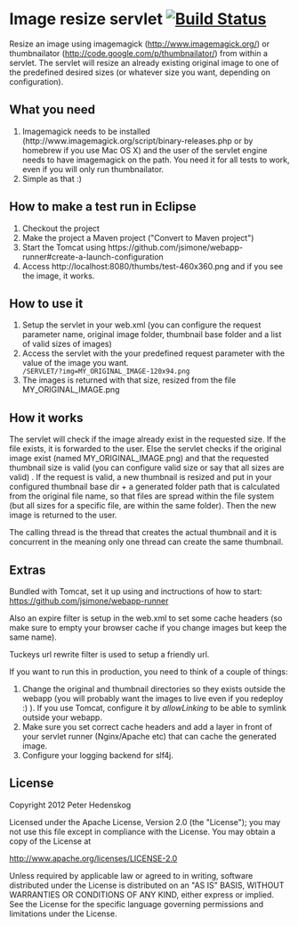 # Image resize servlet [![Build Status](https://secure.travis-ci.org/soulgalore/image-resize-servlet.png?branch=master)](http://travis-ci.org/soulgalore/image-resize-servlet)

Resize an image using imagemagick (http://www.imagemagick.org/) or thumbnailator (http://code.google.com/p/thumbnailator/) from within a servlet. The servlet will resize an already existing original 
image to one of the predefined desired sizes (or whatever size you want, depending on configuration).

## What you need

<ol>
<li>Imagemagick needs to be installed (http://www.imagemagick.org/script/binary-releases.php or by homebrew if you use Mac OS X) and the user of the servlet engine needs to have imagemagick on the path. You need it for all tests to work, even if you will only run thumbnailator.</li>
<li> Simple as that :)</li>
</ol>

## How to make a test run in Eclipse
<ol>
<li>Checkout the project</li>
<li>Make the project a Maven project ("Convert to Maven project")</li>
<li>Start the Tomcat using https://github.com/jsimone/webapp-runner#create-a-launch-configuration</li>
<li>Access http://localhost:8080/thumbs/test-460x360.png and if you see the image, it works.</li>
</ol>

## How to use it
<ol>
<li>Setup the servlet in your web.xml (you can configure the request parameter name, original image folder, thumbnail base folder and a list of valid sizes of images)</li>

<li>Access the servlet with the your predefined request parameter with the value of the image you want.
<code>
/SERVLET/?img=MY_ORIGINAL_IMAGE-120x94.png
</code>
</li>

<li>The images is returned with that size, resized from the file MY_ORIGINAL_IMAGE.png</li>
</ol>

## How it works
The servlet will check if the image already exist in the requested size.  If the file exists, it is forwarded to the user. Else the servlet checks if the 
original image exist (named MY_ORIGINAL_IMAGE.png) and that the requested thumbnail size is valid (you can configure valid size or say that all sizes are valid)
. If the request is valid, a new thumbnail is resized and put in your configured thumbnail base dir + a generated folder path that is calculated from the original file name, so that files are spread within the file system (but all sizes for a specific file, are within the same folder). Then the new image is returned to the user. 

The calling thread is the thread that creates the actual thumbnail and it is concurrent in the meaning only one thread can create the same thumbnail.

## Extras
Bundled with Tomcat, set it up using and inctructions of how to start: https://github.com/jsimone/webapp-runner 

Also an expire filter is setup in the web.xml to set some cache headers (so make sure to empty your browser cache if you change images but keep the same name).

Tuckeys url rewrite filter is used to setup a friendly url.

If you want to run this in production, you need to think of a couple of things:
<ol>
<li>Change the original and thumbnail directories so they exists outside the webapp (you will probably want the images to live even if you redeploy :) ). If you use Tomcat, configure it by <i>allowLinking</i> to be able to symlink outside your webapp.</li>
<li>Make sure you set correct cache headers and add a layer in front of your servlet runner (Nginx/Apache etc) that can cache the generated image. </li>
<li>Configure your logging backend for slf4j.
</ol>

## License

Copyright 2012 Peter Hedenskog

Licensed under the Apache License, Version 2.0 (the "License");
you may not use this file except in compliance with the License.
You may obtain a copy of the License at

   http://www.apache.org/licenses/LICENSE-2.0

Unless required by applicable law or agreed to in writing, software
distributed under the License is distributed on an "AS IS" BASIS,
WITHOUT WARRANTIES OR CONDITIONS OF ANY KIND, either express or implied.
See the License for the specific language governing permissions and
limitations under the License.

